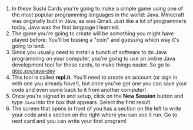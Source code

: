 1. In these Sushi Cards you're going to make a simple game using one of the most popular programming languages in the world: Java. Minecraft was originally built in Java, as was Gmail. Just like a lot of programmers today, Java was the first language I learned.
2. The game you're going to create will be something you might have played before: You'll be tossing a "coin" and guessing which way it's going to land.
3. Since you usually need to install a bunch of software to do Java programming on your computer, you're going to use an online Java development tool for these cards, to make things easier. So go to [dojo.soy/java-dev](http://dojo.soy/java-dev)
4. This tool is called **repl.it**. You'll need to create an account \(or sign in with one you already have!\), but once you've got one you can save your code and even come back to it from another computer!
5. Once you're signed in and setup, click on the **New Session** button and type `Java` into the box that appears. Select the first result.
6. The screen that opens in front of you has a section on the left to write your code and a section on the right where you can see it run. Go to next card and you can write your first program!



